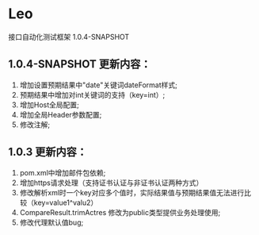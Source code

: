 Leo
===

接口自动化测试框架 1.0.4-SNAPSHOT

1.0.4-SNAPSHOT 更新内容：
-------------------------------
1. 增加设置预期结果中"date"关键词dateFormat样式;
2. 预期结果中增加对int关键词的支持（key=int）;
3. 增加Host全局配置;
4. 增加全局Header参数配置;
5. 修改注解;


1.0.3 更新内容：
-------------------------------
1. pom.xml中增加邮件包依赖;  
2. 增加https请求处理（支持证书认证与非证书认证两种方式）
3. 修改解析xml时一个key对应多个值时，实际结果值与预期结果值无法进行比较（key=value1^valu2）
4. CompareResult.trimActres 修改为public类型提供业务处理使用;
5. 修改代理默认值bug;